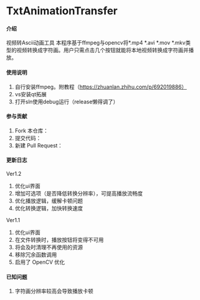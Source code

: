 # TxtAnimationTransfer

#### 介绍
视频转Ascii动画工具
本程序基于ffmpeg与opencv将*.mp4 *.avi *.mov *.mkv类型的视频转换成字符画。用户只需点击几个按钮就能将本地视频转换成字符画并播放。

#### 使用说明

1.  自行安装ffmpeg。附教程（https://zhuanlan.zhihu.com/p/692019886）
2.  vs安装qt拓展
3.  打开sln使用debug运行（release懒得调了）

#### 参与贡献

1.  Fork 本仓库：
2.  提交代码：
3.  新建 Pull Request：

#### 更新日志

Ver1.2
1.  优化ui界面
2.  增加可选项（是否降低转换分辨率），可提高播放流畅度
3.  优化播放逻辑，缓解卡顿问题
4.  优化转换逻辑，加快转换速度

Ver1.1
1.  优化ui界面
2.  在文件转换时，播放按钮将变得不可用
3.  将会及时清理不再使用的资源
4.  移除冗余函数调用
5.  启用了 OpenCV 优化

#### 已知问题

1.  字符画分辨率较高会导致播放卡顿
